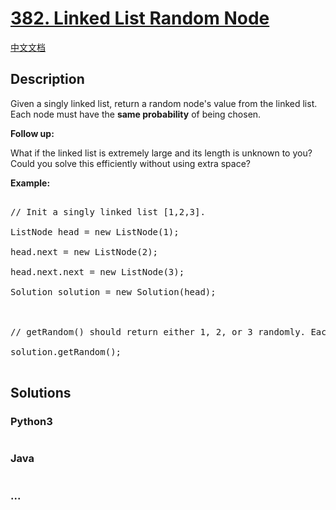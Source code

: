 # [382. Linked List Random Node](https://leetcode.com/problems/linked-list-random-node)

[中文文档](/solution/0300-0399/0382.Linked%20List%20Random%20Node/README.md)

## Description

<p>Given a singly linked list, return a random node's value from the linked list. Each node must have the <b>same probability</b> of being chosen.</p>

<p><b>Follow up:</b><br />

What if the linked list is extremely large and its length is unknown to you? Could you solve this efficiently without using extra space?

</p>

<p><b>Example:</b>

<pre>

// Init a singly linked list [1,2,3].

ListNode head = new ListNode(1);

head.next = new ListNode(2);

head.next.next = new ListNode(3);

Solution solution = new Solution(head);



// getRandom() should return either 1, 2, or 3 randomly. Each element should have equal probability of returning.

solution.getRandom();

</pre>

</p>

## Solutions

<!-- tabs:start -->

### **Python3**

```python

```

### **Java**

```java

```

### **...**

```

```

<!-- tabs:end -->
